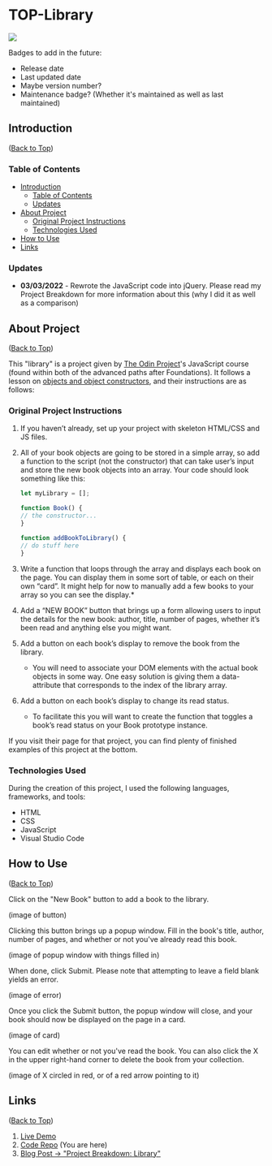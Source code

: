 # TOP-Library
 
<img src="https://img.shields.io/github/last-commit/Risclover/TOP-Library?color=blue&style=flat-square"><img src="">

Badges to add in the future:
* Release date
* Last updated date
* Maybe version number?
* Maintenance badge? (Whether it's maintained as well as last maintained)

## Introduction
([Back to Top](#top-library))
### Table of Contents
  - [Introduction](#introduction)
    - [Table of Contents](#table-of-contents)
    - [Updates](#updates)
  - [About Project](#about-project)
    - [Original Project Instructions](#original-project-instructions)
    - [Technologies Used](#technologies-used)
- [How to Use](#how-to-use)
- [Links](#links)

### Updates
* **03/03/2022** - Rewrote the JavaScript code into jQuery. Please read my Project Breakdown for more information about this (why I did it as well as a comparison)

## About Project 
([Back to Top](#top-library))

This "library" is a project given by [The Odin Project](https:/www.theodinrpoject.org/)'s JavaScript course (found within both of the advanced paths after Foundations). It follows a lesson on [objects and object constructors](https://www.theodinproject.com/paths/full-stack-javascript/courses/javascript/lessons/objects-and-object-constructors), and their instructions are as follows:

### Original Project Instructions

1. If you haven’t already, set up your project with skeleton HTML/CSS and JS files.

2. All of your book objects are going to be stored in a simple array, so add a function to the script (not the constructor) that can take user’s input and store the new book objects into an array. Your code should look something like this:

    ```javascript
    let myLibrary = [];

    function Book() {
    // the constructor...
    }

    function addBookToLibrary() {
    // do stuff here
    }
    ```
3. Write a function that loops through the array and displays each book on the page. You can display them in some sort of table, or each on their own “card”. It might help for now to manually add a few books to your array so you can see the display.*

4. Add a “NEW BOOK” button that brings up a form allowing users to input the details for the new book: author, title, number of pages, whether it’s been read and anything else you might want.

5. Add a button on each book’s display to remove the book from the library.
   - You will need to associate your DOM elements with the actual book objects in some way. One easy solution is giving them a data-attribute that corresponds to the index of the library array.
6. Add a button on each book’s display to change its read status.
   - To facilitate this you will want to create the function that toggles a book’s read status on your Book prototype instance.

If you visit their page for that project, you can find plenty of finished examples of this project at the bottom.

### Technologies Used

During the creation of this project, I used the following languages, frameworks, and tools:

* HTML
* CSS
* JavaScript
* Visual Studio Code


## How to Use
([Back to Top](#top-library))

Click on the "New Book" button to add a book to the library.

(image of button)

Clicking this button brings up a popup window. Fill in the book's title, author, number of pages, and whether or not you've already read this book.

(image of popup window with things filled in)

When done, click Submit. Please note that attempting to leave a field blank yields an error.

(image of error)

Once you click the Submit button, the popup window will close, and your book should now be displayed on the page in a card.

(image of card)

You can edit whether or not you've read the book. You can also click the X in the upper right-hand corner to delete the book from your collection.

(image of X circled in red, or of a red arrow pointing to it)

## Links
([Back to Top](#top-library))
1. [Live Demo](https://risclover.github.io/TOP-Library)
2. [Code Repo](https://www.github.com/Risclover/TOP-Library) (You are here)
3. [Blog Post -> "Project Breakdown: Library"](https://risclover.github.io/official-portfolio/)
